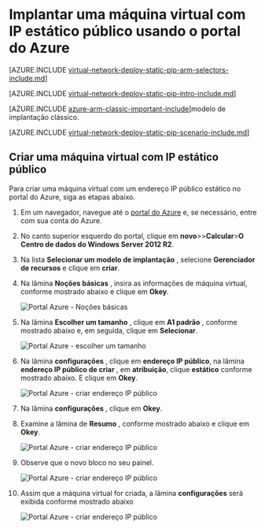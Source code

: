 <properties 
   pageTitle="Implantar uma máquina virtual com IP estático público usando o portal de Azure no Gerenciador de recursos | Microsoft Azure"
   description="Saiba como implantar VMs com IP estático público usando o portal de zure no Gerenciador de recursos"
   services="virtual-network"
   documentationCenter="na"
   authors="jimdial"
   manager="carmonm"
   editor=""
   tags="azure-resource-manager"
/>
<tags  
   ms.service="virtual-network"
   ms.devlang="na"
   ms.topic="article"
   ms.tgt_pltfrm="na"
   ms.workload="infrastructure-services"
   ms.date="02/04/2016"
   ms.author="jdial" />

# <a name="deploy-a-vm-with-a-static-public-ip-using-the-azure-portal"></a>Implantar uma máquina virtual com IP estático público usando o portal do Azure

[AZURE.INCLUDE [virtual-network-deploy-static-pip-arm-selectors-include.md](../../includes/virtual-network-deploy-static-pip-arm-selectors-include.md)]

[AZURE.INCLUDE [virtual-network-deploy-static-pip-intro-include.md](../../includes/virtual-network-deploy-static-pip-intro-include.md)]

[AZURE.INCLUDE [azure-arm-classic-important-include](../../includes/learn-about-deployment-models-rm-include.md)]modelo de implantação clássico.

[AZURE.INCLUDE [virtual-network-deploy-static-pip-scenario-include.md](../../includes/virtual-network-deploy-static-pip-scenario-include.md)]

## <a name="create-a-vm-with-a-static-public-ip"></a>Criar uma máquina virtual com IP estático público 

Para criar uma máquina virtual com um endereço IP público estático no portal do Azure, siga as etapas abaixo.

1. Em um navegador, navegue até o [portal do Azure](https://portal.azure.com) e, se necessário, entre com sua conta do Azure.
2. No canto superior esquerdo do portal, clique em **novo**>>**Calcular**>**O Centro de dados do Windows Server 2012 R2**.
3. Na lista **Selecionar um modelo de implantação** , selecione **Gerenciador de recursos** e clique em **criar**.
4. Na lâmina **Noções básicas** , insira as informações de máquina virtual, conforme mostrado abaixo e clique em **Okey**.

    ![Portal Azure - Noções básicas](./media/virtual-network-deploy-static-pip-arm-portal/figure1.png)

5. Na lâmina **Escolher um tamanho** , clique em **A1 padrão** , conforme mostrado abaixo e, em seguida, clique em **Selecionar**.

    ![Portal Azure - escolher um tamanho](./media/virtual-network-deploy-static-pip-arm-portal/figure2.png)

6. Na lâmina **configurações** , clique em **endereço IP público**, na lâmina **endereço IP público de criar** , em **atribuição**, clique **estático** conforme mostrado abaixo. E clique em **Okey**.

    ![Portal Azure - criar endereço IP público](./media/virtual-network-deploy-static-pip-arm-portal/figure3.png)

7. Na lâmina **configurações** , clique em **Okey**.
8. Examine a lâmina de **Resumo** , conforme mostrado abaixo e clique em **Okey**.

    ![Portal Azure - criar endereço IP público](./media/virtual-network-deploy-static-pip-arm-portal/figure4.png)

9. Observe que o novo bloco no seu painel.

    ![Portal Azure - criar endereço IP público](./media/virtual-network-deploy-static-pip-arm-portal/figure5.png)

10. Assim que a máquina virtual for criada, a lâmina **configurações** será exibida conforme mostrado abaixo

    ![Portal Azure - criar endereço IP público](./media/virtual-network-deploy-static-pip-arm-portal/figure6.png)